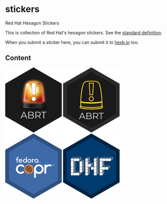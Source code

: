 # stickers
Red Hat Hexagon Stickers

This is collection of Red Hat's hexagon stickers. See the [standard definition](https://github.com/terinjokes/StickersStandard).

When you submit a sticker here, you can submit it to [hexb.in](http://hexb.in/) too.

## Content

<img src="./vector/abrt.svg" height="209px">
<img src="./vector/abrt-simple.svg" height="209px">
<img src="./vector/copr.svg" height="209px">
<img src="./vector/dnf.svg" height="209px">

